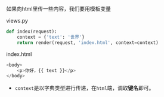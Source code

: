 如果向html里传一些内容，我们要用模板变量

views.py

```python
def index(request):
    context = {'text': '世界'}
    return render(request, 'index.html', context=context)
```
index.html

```python
<body>
    <p>你好，{{ text }}</p>
</body>

```
* `context`是以字典类型进行传递，在`html`端，调取**键名**即可。


